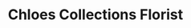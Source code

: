 ---
title: "Chloes Collections Florist"
url: /dover-foxcroft/chloes-collections-florist/
shop: florist
---